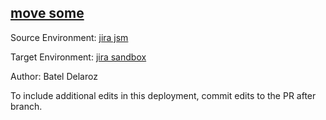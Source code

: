 ## [move some](https://app-staging.salto.io/orgs/b5aab9fe-29c9-4e45-b4e6-15ef52108553/envs/a1e39d12-473c-48f0-856b-0551b5aebe19/deployments/a07fb150-c305-4a56-a3dd-daf8fce65c75)

Source Environment: [jira jsm](https://app-staging.salto.io/orgs/b5aab9fe-29c9-4e45-b4e6-15ef52108553/envs/5a689d43-b1df-489a-8301-bd6765d44d16)

Target Environment: [jira sandbox](https://app-staging.salto.io/orgs/b5aab9fe-29c9-4e45-b4e6-15ef52108553/envs/a1e39d12-473c-48f0-856b-0551b5aebe19) 

Author: Batel Delaroz

To include additional edits in this deployment, commit edits to the PR after branch.
